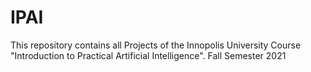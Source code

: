 # IPAI
This repository contains all Projects of the Innopolis University Course "Introduction to Practical Artificial Intelligence". Fall Semester 2021
